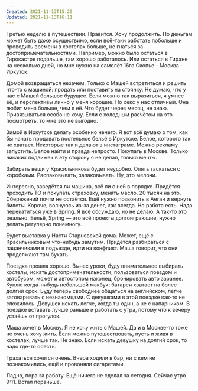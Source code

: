 ```yaml
---
Created: 2021-11-13T15:29
Updated: 2021-11-13T16:11
---
```

Третью неделю в путешествии. Нравится. Хочу продолжить. По деньгам может быть даже осуществимо, если всё-таки работать побольше и проводить времени в хостелах больше, не гнаться за достопримечательностями. Например, можно было остаться в Гирокастре подольше, там хорошо работалось. Или остаться в Тиране на несколько дней, но мне нужно на самолёт 16го Скопье - Москва - Иркутск.

Домой возвращаться незачем. Только с Машей встретиться и решить что-то с машиной: продать или поставить на стоянку. Не думаю, что у нас с Машей большое будущее. Если можно так выразиться, я умнее её, и перспективы лично у меня хорошие. Но секс у нас отличный. Она любит меня больше, чем я её. Что будет через месяц, не знаю. Привязываться особо не хочу. Если с холодным расчётом на это посмотреть, то мне это не выгодно.

Зимой в Иркутске делать особенно нечего. Я вот всё думаю о том, как бы начать продавать постельное бельё в Иркутске. Белое, которого так не хватает. Некоторые так и делают в инстаграме. Можно рекламу запустить. Белое найти и правда непросто. Покупать в Москве. Только никаких подвижек в эту сторону я не делал, только мечты.

Забирать вещи у Красильникова будет неудобно. Опять таскаться с коробками. Распаковывать, запаковывать. Ну, это мелочи.

Интересно, заведётся ли машина, всё ли с ней в порядке. Придётся проходить ТО и покупать страховку, менять масло. 20 тысяч на это. Сбережений почти не остаётся. Ещё нужно позвонить в Аеган и вернуть билеты. Короче, волнуюсь из-за денег, как всегда. Но работа есть. Надо перекатиться уже в Spring. Я всё обсуждаю, но не делаю. А так-то это реально. Бельё, Spring — это всё проекты долгоиграющие, нужно делать регулярно понемногу.

Будет выставка у Насти Старновской дома. Может, ещё с Красильниковым что-нибудь замутим. Придётся разбираться с пацанчиками в подъезде, идти на конфликт. Маша говорит, что они продолжают там бухать.

Поездка прошла хорошо. Вынес уроки, буду внимательнее выбирать хостелы, искать достопримечательности, пользоваться поездом и автобусом, может и автостопом наконец, бронировать авто заранее. Куплю когда-нибудь небольшой макбук: батареи хватает на более долгий срок. Буду теперь свободнее общаться на английском, легче заговаривать с незнакомцами. С девушками в этой поездке как-то не сложилось. Девушек искать легче, когда ты один, а не с напарником. В поездке вставать лучше раньше и работать с утра, потому что к вечеру устаёшь от прогулок.

Маша хочет в Москву. Я не хочу жить с Машей. Да и в Москве-то тоже не очень хочу жить. Если можно путешествовать, пусть и живя в хостелах, лучше так. Не знаю. Если искать девушку на долгий срок, то надо где-то осесть.

Трахаться хочется очень. Вчера ходили в бар, ни с кем не познакомились, ещё и провоняли сигаретами.

Ладно, пора за работу. Ещё ничего не сделал за сегодня. Сейчас утро 9:11. Встал пораньше.